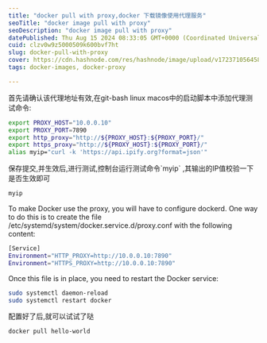 ```yaml
---
title: "docker pull with proxy,docker 下载镜像使用代理服务"
seoTitle: "docker image pull with proxy"
seoDescription: "docker image pull with proxy"
datePublished: Thu Aug 15 2024 08:33:05 GMT+0000 (Coordinated Universal Time)
cuid: clzv0w9z5000509k600bvf7ht
slug: docker-pull-with-proxy
cover: https://cdn.hashnode.com/res/hashnode/image/upload/v1723710564587/110ac16e-a235-4dbd-87ad-729c91436040.jpeg
tags: docker-images, docker-proxy

---
```


首先请确认该代理地址有效,在git-bash linux macos中的启动脚本中添加代理测试命令:

```bash
export PROXY_HOST="10.0.0.10"
export PROXY_PORT=7890
export http_proxy="http://${PROXY_HOST}:${PROXY_PORT}/"
export https_proxy="http://${PROXY_HOST}:${PROXY_PORT}/"
alias myip="curl -k 'https://api.ipify.org?format=json'"
```

保存提交,并生效后,进行测试,控制台运行测试命令\`myip\` ,其输出的IP值校验一下是否生效即可

```bash
myip
```

To make Docker use the proxy, you will have to configure dockerd. One way to do this is to create the file /etc/systemd/system/docker.service.d/proxy.conf with the following content:

```bash
[Service]
Environment="HTTP_PROXY=http://10.0.0.10:7890"
Environment="HTTPS_PROXY=http://10.0.0.10:7890"
```

Once this file is in place, you need to restart the Docker service:

```bash
sudo systemctl daemon-reload
sudo systemctl restart docker
```

配置好了后,就可以试试了哒

```bash
docker pull hello-world
```